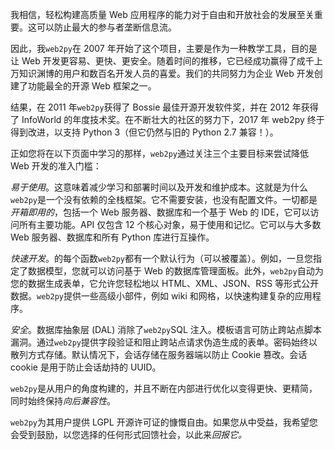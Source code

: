 我相信，轻松构建高质量 Web 应用程序的能力对于自由和开放社会的发展至关重要。这可以防止最大的参与者垄断信息流。

因此，我`web2py`在 2007 年开始了这个项目，主要是作为一种教学工具，目的是让 Web 开发更容易、更快、更安全。随着时间的推移，它已经成功赢得了成千上万知识渊博的用户和数百名开发人员的喜爱。我们的共同努力为企业 Web 开发创建了功能最全的开源 Web 框架之一。

结果，在 2011 年`web2py`获得了 Bossie 最佳开源开发软件奖，并在 2012 年获得了 InfoWorld 的年度技术奖。在不断壮大的社区的努力下，2017 年 web2py 终于得到改进，以支持 Python 3（但它仍然与旧的 Python 2.7 兼容！）。

正如您将在以下页面中学习的那样，`web2py`通过关注三个主要目标来尝试降低 Web 开发的准入门槛：

*易于使用*。这意味着减少学习和部署时间以及开发和维护成本。这就是为什么`web2py`是一个没有依赖的全栈框架。它不需要安装，也没有配置文件。一切都是*开箱即用的*，包括一个 Web 服务器、数据库和一个基于 Web 的 IDE，它可以访问所有主要功能。API 仅包含 12 个核心对象，易于使用和记忆。它可以与大多数 Web 服务器、数据库和所有 Python 库进行互操作。

*快速开发*。的每个函数`web2py`都有一个默认行为（可以被覆盖）。例如，一旦您指定了数据模型，您就可以访问基于 Web 的数据库管理面板。此外，`web2py`自动为您的数据生成表单，它允许您轻松地以 HTML、XML、JSON、RSS 等形式公开数据。`web2py`提供一些高级小部件，例如 wiki 和网格，以快速构建复杂的应用程序。

*安全*。数据库抽象层 (DAL) 消除了`web2py`SQL 注入。模板语言可防止跨站点脚本漏洞。通过`web2py`提供字段验证和阻止跨站点请求伪造生成的表单。密码始终以散列方式存储。默认情况下，会话存储在服务器端以防止 Cookie 篡改。会话 cookie 是用于防止会话劫持的 UUID。

`web2py`是从用户的角度构建的，并且不断在内部进行优化以变得更快、更精简，同时始终保持*向后兼容性*。

`web2py`为其用户提供 LGPL 开源许可证的慷慨自由。如果您从中受益，我希望您会受到鼓励，以您选择的任何形式回馈社会，以此来*回报它。*

